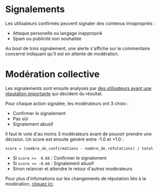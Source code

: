 # Signalements

Les utilisateurs confirmés peuvent signaler des contenus innapropriés :

* Attaque personelle ou langage inapproprié
* Spam ou publicité non souhaitée
  
Au bout de trois signalement, une alerte s'affiche sur le commentaire concerné
indiquant qu'il est en attente de modération.   

# Modération collective

Les signalements sont ensuite analysés par [des utilisateurs ayant une
réputation importante](/help/privileges) qui décident du résultat.

Pour chaque action signalée, les modérateurs ont 3 choix :

* Confirmer le signalement
* Pas sûr
* Signalement abusif

Il faut le vote d'au moins 3 modérateurs avant de pouvoir prendre une décision.
Un score est ensuite généré entre -1.0 et +1.0 : 

```
score = (nombre_de_confirmations - nombre_de_réfutations) / total
```

* Si `score >=  0.66` : Confirmer le signalement
* Si `score <= -0.66` : Signalement abusif
* Sinon relancer et attendre le retour d'autres modérateurs

Pour plus d'infomations sur les changements de réputation liés à la modération,
[cliquez ici](/help/reputation).